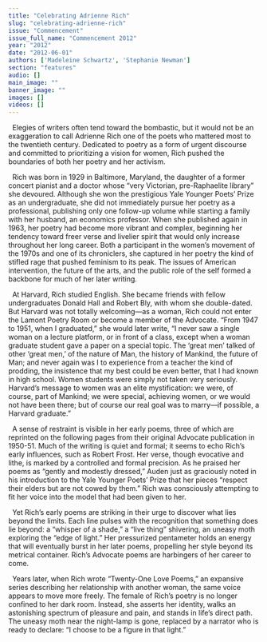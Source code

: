 ```yaml
---
title: "Celebrating Adrienne Rich"
slug: "celebrating-adrienne-rich"
issue: "Commencement"
issue_full_name: "Commencement 2012"
year: "2012"
date: "2012-06-01"
authors: ['Madeleine Schwartz', 'Stephanie Newman']
section: "features"
audio: []
main_image: ""
banner_image: ""
images: []
videos: []
---
```

  Elegies of writers often tend toward the bombastic, but it would not be an exaggeration to call Adrienne Rich one of the poets who mattered most to the twentieth century. Dedicated to poetry as a form of urgent discourse and committed to prioritizing a vision for women, Rich pushed the boundaries of both her poetry and her activism.

   Rich was born in 1929 in Baltimore, Maryland, the daughter of a former concert pianist and a doctor whose “very Victorian, pre-Raphaelite library” she devoured. Although she won the prestigious Yale Younger Poets’ Prize as an undergraduate, she did not immediately pursue her poetry as a professional, publishing only one follow-up volume while starting a family with her husband, an economics professor. When she published again in 1963, her poetry had become more vibrant and complex, beginning her tendency toward freer verse and livelier spirit that would only increase throughout her long career. Both a participant in the women’s movement of the 1970s and one of its chroniclers, she captured in her poetry the kind of stifled rage that pushed feminism to its peak. The issues of American intervention, the future of the arts, and the public role of the self formed a backbone for much of her later writing.

   At Harvard, Rich studied English. She became friends with fellow undergraduates Donald Hall and Robert Bly, with whom she double-dated. But Harvard was not totally welcoming—as a woman, Rich could not enter the Lamont Poetry Room or become a member of the Advocate. “From 1947 to 1951, when I graduated,” she would later write, “I never saw a single woman on a lecture platform, or in front of a class, except when a woman graduate student gave a paper on a special topic. The ‘great men’ talked of other ‘great men,’ of the nature of Man, the history of Mankind, the future of Man; and never again was I to experience from a teacher the kind of prodding, the insistence that my best could be even better, that I had known in high school. Women students were simply not taken very seriously. Harvard’s message to women was an elite mystification: we were, of course, part of Mankind; we were special, achieving women, or we would not have been there; but of course our real goal was to marry—if possible, a Harvard graduate.”

   A sense of restraint is visible in her early poems, three of which are reprinted on the following pages from their original Advocate publication in 1950-51. Much of the writing is quiet and formal; it seems to echo Rich’s early influences, such as Robert Frost. Her verse, though evocative and lithe, is marked by a controlled and formal precision. As he praised her poems as “gently and modestly dressed,” Auden just as graciously noted in his introduction to the Yale Younger Poets’ Prize that her pieces “respect their elders but are not cowed by them.” Rich was consciously attempting to fit her voice into the model that had been given to her.

  Yet Rich’s early poems are striking in their urge to discover what lies beyond the limits. Each line pulses with the recognition that something does lie beyond: a “whisper of a shade,” a “live thing” shivering, an uneasy moth exploring the “edge of light.” Her pressurized pentameter holds an energy that will eventually burst in her later poems, propelling her style beyond its metrical container. Rich’s Advocate poems are harbingers of her career to come.

  Years later, when Rich wrote “Twenty-One Love Poems,” an expansive series describing her relationship with another woman, the same voice appears to move more freely. The female of Rich’s poetry is no longer confined to her dark room. Instead, she asserts her identity, walks an astonishing spectrum of pleasure and pain, and stands in life’s direct path. The uneasy moth near the night-lamp is gone, replaced by a narrator who is ready to declare: “I choose to be a figure in that light.”

